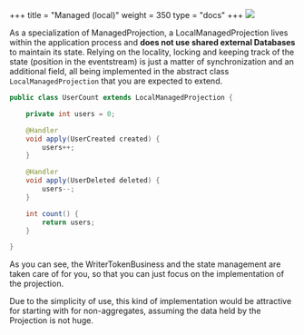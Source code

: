 +++
title = "Managed (local)"
weight = 350
type = "docs"
+++
![](../ph_lm.png)

As a specialization of ManagedProjection, a LocalManagedProjection lives within the application 
process and **does not use shared external Databases** to maintain its state.
Relying on the locality, locking and keeping track of the state (position in the eventstream) is 
just a matter of synchronization and an additional field, all being implemented in the abstract 
class `LocalManagedProjection` that you are expected to extend.

```java
public class UserCount extends LocalManagedProjection {

    private int users = 0;

    @Handler
    void apply(UserCreated created) {
        users++;
    }

    @Handler
    void apply(UserDeleted deleted) {
        users--;
    }

    int count() {
        return users;
    }

}
```

As you can see, the WriterTokenBusiness and the state management are taken care of for you, so that you can just
focus on the implementation of the projection.

Due to the simplicity of use, this kind of implementation would be attractive for starting 
with for non-aggregates, assuming the data held by the Projection is not huge.
 


